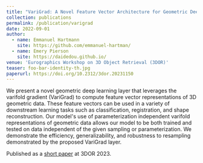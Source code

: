 ```yaml
---
title: "VariGrad: A Novel Feature Vector Architecture for Geometric Deep Learning on Unregistered Data"
collection: publications
permalink: /publication/varigrad
date: 2022-09-01
author:
  - name: Emmanuel Hartmann
    site: https://github.com/emmanuel-hartman/
  - name: Emery Pierson
    site: https://daidedou.github.io/
venue: 'Eurographics Workshop on 3D Object Retrieval (3DOR)'
teaser: foo-bar-identity-th.jpg
paperurl: https://doi.org/10.2312/3dor.20231150
---
```


We present a novel geometric deep learning layer that leverages the varifold gradient (VariGrad) to compute feature vector representations of 3D geometric data. These feature vectors can be used in a variety of downstream learning tasks such as classification, registration, and shape reconstruction. Our model's use of parameterization independent varifold representations of geometric data allows our model to be both trained and tested on data independent of the given sampling or parameterization. We demonstrate the efficiency, generalizability, and robustness to resampling demonstrated by the proposed VariGrad layer.

Published as a [short paper](https://doi.org/10.2312/3dor.20231150) at 3DOR 2023.